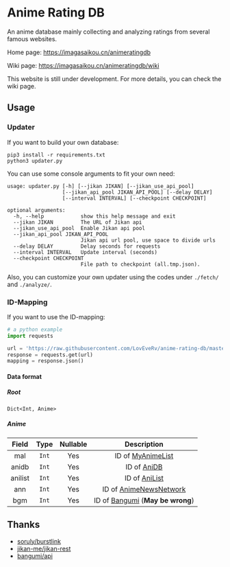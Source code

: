 # Anime Rating DB
An anime database mainly collecting and analyzing ratings from several famous websites.

Home page: https://imagasaikou.cn/animeratingdb

Wiki page: https://imagasaikou.cn/animeratingdb/wiki

This website is still under development. For more details, you can check the wiki page.

## Usage

### Updater
If you want to build your own database:

```
pip3 install -r requirements.txt
python3 updater.py
```

You can use some console arguments to fit your own need:

```
usage: updater.py [-h] [--jikan JIKAN] [--jikan_use_api_pool]
                  [--jikan_api_pool JIKAN_API_POOL] [--delay DELAY]
                  [--interval INTERVAL] [--checkpoint CHECKPOINT]

optional arguments:
  -h, --help            show this help message and exit
  --jikan JIKAN         The URL of Jikan api
  --jikan_use_api_pool  Enable Jikan api pool
  --jikan_api_pool JIKAN_API_POOL
                        Jikan api url pool, use space to divide urls
  --delay DELAY         Delay seconds for requests
  --interval INTERVAL   Update interval (seconds)
  --checkpoint CHECKPOINT
                        File path to checkpoint (all.tmp.json).
```

Also, you can customize your own updater using the codes under `./fetch/` and `./analyze/`.

### ID-Mapping
If you want to use the ID-mapping:

```py
# a python example
import requests

url = 'https://raw.githubusercontent.com/LovEveRv/anime-rating-db/master/id.mapping.json'
response = requests.get(url)
mapping = response.json()
```

#### Data format

##### Root
`Dict<Int, Anime>`

##### Anime

| Field   | Type  | Nullable | Description                                              |
| :-:     | :-:   | :-:      | :-:                                                      |
| mal     | `Int` | Yes      | ID of [MyAnimeList](https://myanimelist.net)             |
| anidb   | `Int` | Yes      | ID of [AniDB](https://anidb.net)                         |
| anilist | `Int` | Yes      | ID of [AniList](https://anilist.co)                      |
| ann     | `Int` | Yes      | ID of [AnimeNewsNetwork](https://animenewsnetwork.com)   |
| bgm     | `Int` | Yes      | ID of [Bangumi](https://bgm.tv) (**May be wrong**)       |

## Thanks
+ [soruly/burstlink](https://github.com/soruly/burstlink)
+ [jikan-me/jikan-rest](https://github.com/jikan-me/jikan-rest)
+ [bangumi/api](https://github.com/bangumi/api)
